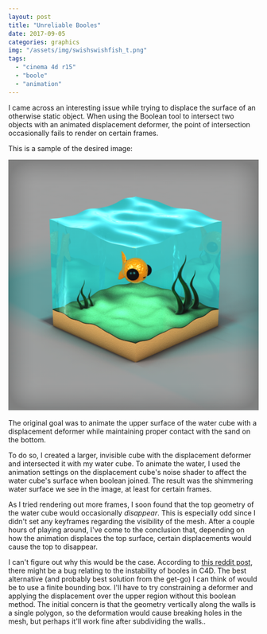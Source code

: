 ```yaml
---
layout: post
title: "Unreliable Booles"
date: 2017-09-05
categories: graphics
img: "/assets/img/swishswishfish_t.png"
tags:
  - "cinema 4d r15"
  - "boole"
  - "animation"
---
```


I came across an interesting issue while trying to displace the surface of an otherwise static object. When using the Boolean tool to intersect two objects with an animated displacement deformer, the point of intersection occasionally fails to render on certain frames.

This is a sample of the desired image:

<center><img src="/assets/img/swishswishfish.png"/></center>

The original goal was to animate the upper surface of the water cube with a displacement deformer while maintaining proper contact with the sand on the bottom.

To do so, I created a larger, invisible cube with the displacement deformer and intersected it with my water cube. To animate the water, I used the animation settings on the displacement cube's noise shader to affect the water cube's surface when boolean joined. The result was the shimmering water surface we see in the image, at least for certain frames.

As I tried rendering out more frames, I soon found that the top geometry of the water cube would occasionally <i>disappear</i>. This is especially odd since I didn't set any keyframes regarding the visibility of the mesh. After a couple hours of playing around, I've come to the conclusion that, depending on how the animation displaces the top surface, certain displacements would cause the top to disappear.

I can't figure out why this would be the case. According to <a href="https://www.reddit.com/r/Cinema4D/comments/4djnmo/c4d_boole_a_intersect_b_object_disappearing_when/">this reddit post</a>, there might be a bug relating to the instability of booles in C4D. The best alternative (and probably best solution from the get-go) I can think of would be to use a finite bounding box. I'll have to try constraining a deformer and applying the displacement over the upper region without this boolean method. The initial concern is that the geometry vertically along the walls is a single polygon, so the deformation would cause breaking holes in the mesh, but perhaps it'll work fine after subdividing the walls..